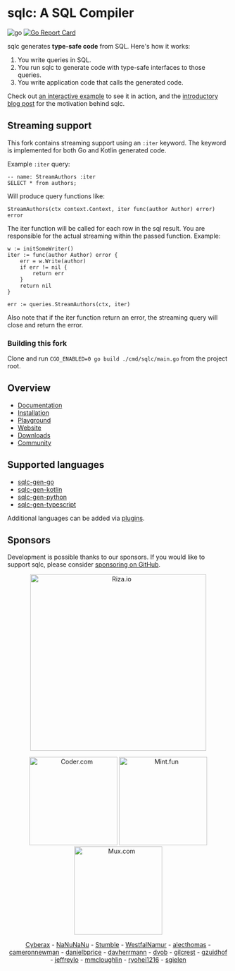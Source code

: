 # sqlc: A SQL Compiler

![go](https://github.com/sqlc-dev/sqlc/workflows/go/badge.svg)
[![Go Report Card](https://goreportcard.com/badge/github.com/sqlc-dev/sqlc)](https://goreportcard.com/report/github.com/sqlc-dev/sqlc)

sqlc generates **type-safe code** from SQL. Here's how it works:

1. You write queries in SQL.
1. You run sqlc to generate code with type-safe interfaces to those queries.
1. You write application code that calls the generated code.

Check out [an interactive example](https://play.sqlc.dev/) to see it in action, and the [introductory blog post](https://conroy.org/introducing-sqlc) for the motivation behind sqlc.

## Streaming support

This fork contains streaming support using an `:iter` keyword. The keyword is implemented
for both Go and Kotlin generated code.

Example `:iter` query:

```
-- name: StreamAuthors :iter
SELECT * from authors;
```

Will produce query functions like:

`StreamAuthors(ctx context.Context, iter func(author Author) error) error`

The iter function will be called for each row in the sql result. You are responsible for
the actual streaming within the passed function. Example:

```
w := initSomeWriter()
iter := func(author Author) error {
    err = w.Write(author)
    if err != nil {
        return err
    }
    return nil
}

err := queries.StreamAuthors(ctx, iter)
```

Also note that if the iter function return an error, the streaming query will close and return the error.

### Building this fork

Clone and run `CGO_ENABLED=0 go build ./cmd/sqlc/main.go` from the project root.

## Overview

- [Documentation](https://docs.sqlc.dev)
- [Installation](https://docs.sqlc.dev/en/latest/overview/install.html)
- [Playground](https://play.sqlc.dev)
- [Website](https://sqlc.dev)
- [Downloads](https://downloads.sqlc.dev/)
- [Community](https://discord.gg/EcXzGe5SEs)

## Supported languages

- [sqlc-gen-go](https://github.com/sqlc-dev/sqlc-gen-go)
- [sqlc-gen-kotlin](https://github.com/sqlc-dev/sqlc-gen-kotlin)
- [sqlc-gen-python](https://github.com/sqlc-dev/sqlc-gen-python)
- [sqlc-gen-typescript](https://github.com/sqlc-dev/sqlc-gen-typescript)

Additional languages can be added via [plugins](https://docs.sqlc.dev/en/latest/reference/language-support.html#community-language-support).

## Sponsors

Development is possible thanks to our sponsors. If you would like to support sqlc,
please consider [sponsoring on GitHub](https://github.com/sponsors/kyleconroy).

<p align="center">
  <a href="https://riza.io?utm_source=sqlc+readme"><img width=400 src="https://sqlc.dev/sponsors/riza-readme.png" alt="Riza.io"></a>
</p>

<p align="center">
  <a href="https://coder.com?utm_source=sqlc+readme"><img width=200 src="https://sqlc.dev/sponsors/coder-readme.png" alt="Coder.com" /></a>
  <a href="https://mint.fun?utm_source=sqlc+readme"><img width=200 src="https://sqlc.dev/sponsors/mint-readme.png" alt="Mint.fun" /></a>
  <a href="https://mux.com?utm_source=sqlc+readme"><img width=200 src="https://sqlc.dev/sponsors/mux-readme.png" alt="Mux.com" /></a>
</p>

<p align="center">
  <a href="https://github.com/Cyberax">Cyberax</a> - 
  <a href="https://github.com/NaNuNaNu">NaNuNaNu</a> - 
  <a href="https://github.com/Stumble">Stumble</a> - 
  <a href="https://github.com/WestfalNamur">WestfalNamur</a> - 
  <a href="https://github.com/alecthomas">alecthomas</a> - 
  <a href="https://github.com/cameronnewman">cameronnewman</a> - 
  <a href="https://github.com/danielbprice">danielbprice</a> - 
  <a href="https://github.com/davherrmann">davherrmann</a> - 
  <a href="https://github.com/dvob">dvob</a> - 
  <a href="https://github.com/gilcrest">gilcrest</a> - 
  <a href="https://github.com/gzuidhof">gzuidhof</a> - 
  <a href="https://github.com/jeffreylo">jeffreylo</a> - 
  <a href="https://github.com/mmcloughlin">mmcloughlin</a> - 
  <a href="https://github.com/ryohei1216">ryohei1216</a> - 
  <a href="https://github.com/sgielen">sgielen</a>
</p>
